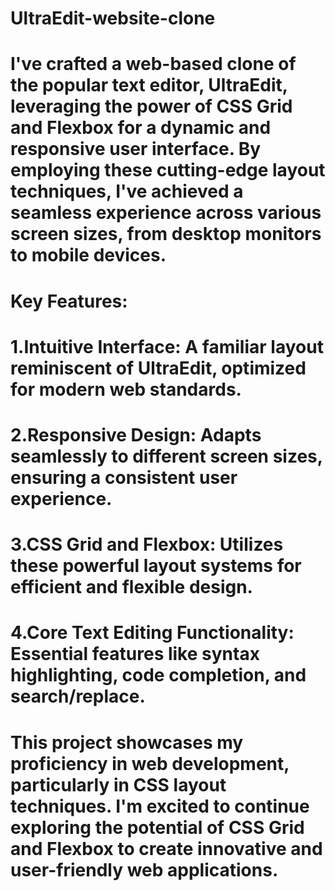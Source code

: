 # UltraEdit-website-clone
# I've crafted a web-based clone of the popular text editor, UltraEdit, leveraging the power of CSS Grid and Flexbox for a dynamic and responsive user interface. By employing these cutting-edge layout techniques, I've achieved a seamless experience across various screen sizes, from desktop monitors to mobile devices.

# Key Features:
# 1.Intuitive Interface: A familiar layout reminiscent of UltraEdit, optimized for modern web standards.
# 2.Responsive Design: Adapts seamlessly to different screen sizes, ensuring a consistent user experience.
# 3.CSS Grid and Flexbox: Utilizes these powerful layout systems for efficient and flexible design.
# 4.Core Text Editing Functionality: Essential features like syntax highlighting, code completion, and search/replace.

# This project showcases my proficiency in web development, particularly in CSS layout techniques. I'm excited to continue exploring the potential of CSS Grid and Flexbox to create innovative and user-friendly web applications.
